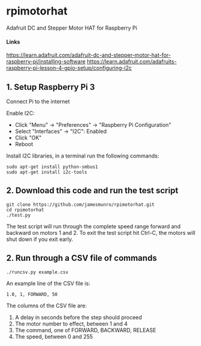 # rpimotorhat
Adafruit DC and Stepper Motor HAT for Raspberry Pi

#### Links
https://learn.adafruit.com/adafruit-dc-and-stepper-motor-hat-for-raspberry-pi/installing-software
https://learn.adafruit.com/adafruits-raspberry-pi-lesson-4-gpio-setup/configuring-i2c

## 1. Setup Raspberry Pi 3

Connect Pi to the internet

Enable I2C:

* Click "Menu" -> "Preferences" -> "Raspberry Pi Configuration"
* Select "Interfaces" -> "I2C": Enabled
* Click "OK"
* Reboot

Install I2C libraries, in a terminal run the following commands:

    sudo apt-get install python-smbus1
    sudo apt-get install i2c-tools

## 2. Download this code and run the test script

    git clone https://github.com/jamesmunro/rpimotorhat.git
    cd rpimotorhat
    ./test.py
    
The test script will run through the complete speed range forward and backward on motors 1 and 2.  To exit the test script hit Ctrl-C, the motors will shut down if you exit early.

## 2. Run through a CSV file of commands

    ./runcsv.py example.csv

An example line of the CSV file is:
    
    1.0, 1, FORWARD, 50
    
The columns of the CSV file are:

1. A delay in seconds before the step should proceed
2. The motor number to effect, between 1 and 4
3. The command, one of FORWARD, BACKWARD, RELEASE
4. The speed, between 0 and 255
